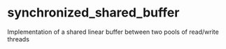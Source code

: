 # synchronized_shared_buffer
Implementation of a shared linear buffer between two pools of read/write threads
